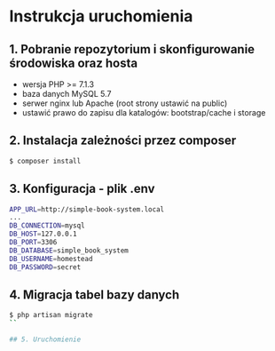 # Instrukcja uruchomienia

## 1. Pobranie repozytorium i skonfigurowanie środowiska oraz hosta
  - wersja PHP >= 7.1.3
  - baza danych MySQL 5.7
  - serwer nginx lub Apache (root strony ustawić na public)
  - ustawić prawo do zapisu dla katalogów: bootstrap/cache i storage 

## 2. Instalacja zależności przez composer
```sh
$ composer install
```

## 3. Konfiguracja - plik .env
```sh
APP_URL=http://simple-book-system.local
...
DB_CONNECTION=mysql
DB_HOST=127.0.0.1
DB_PORT=3306
DB_DATABASE=simple_book_system
DB_USERNAME=homestead
DB_PASSWORD=secret
```

## 4. Migracja tabel bazy danych
```sh
$ php artisan migrate
``

## 5. Uruchomienie